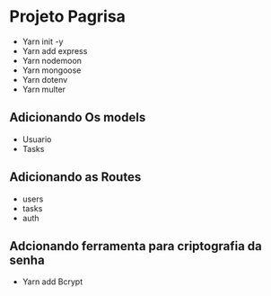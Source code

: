 # Projeto Pagrisa 

- Yarn init -y
- Yarn add express 
- Yarn nodemoon
- Yarn mongoose
- Yarn dotenv 
- Yarn multer

## Adicionando Os models

- Usuario
- Tasks


## Adicionando as Routes

- users
- tasks
- auth 

## Adcionando ferramenta para criptografia da senha 

- Yarn add Bcrypt